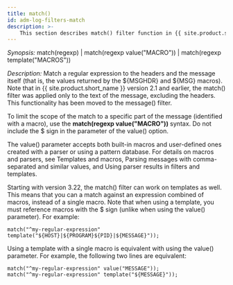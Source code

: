 ```yaml
---
title: match()
id: adm-log-filters-match
description: >-
	This section describes match() filter function in {{ site.product.short_name }}.
---
```


*Synopsis:* match(regexp) \| match(regexp value(\"MACRO\")) \| match(regexp template(\"MACROS\"))

*Description:* Match a regular expression to the headers and the message
itself (that is, the values returned by the ${MSGHDR} and ${MSG} macros). Note
that in {{ site.product.short_name }} version 2.1 and earlier, the match() filter was
applied only to the text of the message, excluding the headers. This
functionality has been moved to the message() filter.

To limit the scope of the match to a specific part of the message
(identified with a macro), use the **match(regexp value(\"MACRO\"))**
syntax. Do not include the $ sign in the parameter of the value()
option.

The value() parameter accepts both built-in macros and user-defined ones
created with a parser or using a pattern database. For details on macros
and parsers, see Templates and macros,
Parsing messages with comma-separated and similar values,
and Using parser results in filters and templates.

Starting with version 3.22, the match() filter can work on templates as
well. This means that you can a match against an expression combined of
macros, instead of a single macro. Note that when using a template, you
must reference macros with the $ sign (unlike when using the value()
parameter). For example:

```config
match("^my-regular-expression" template("${HOST}|${PROGRAM}${PID}|${MESSAGE}"));
```

Using a template with a single macro is equivalent with using the
value() parameter. For example, the following two lines are equivalent:

```config
match("^my-regular-expression" value("MESSAGE"));
match("^my-regular-expression" template("${MESSAGE}"));
```
